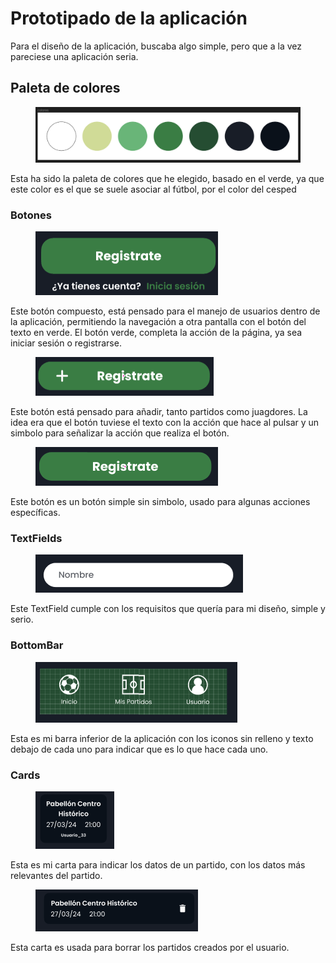 # Prototipado de la aplicación

Para el diseño de la aplicación, buscaba algo simple, pero que a la vez pareciese una aplicación seria.

## Paleta de colores

<figure><img src=".gitbook/assets/image (9).png" alt=""><figcaption></figcaption></figure>

Esta ha sido la paleta de colores que he elegido, basado en el verde, ya que este color es el que se suele asociar al fútbol, por el color del cesped

### Botones

<figure><img src=".gitbook/assets/image (5).png" alt=""><figcaption></figcaption></figure>

Este botón compuesto, está pensado para el manejo de usuarios dentro de la aplicación, permitiendo la navegación a otra pantalla con el botón del texto en verde. El botón verde, completa la acción de la página, ya sea iniciar sesión o registrarse.

<figure><img src=".gitbook/assets/image (6).png" alt=""><figcaption></figcaption></figure>

Este botón está pensado para añadir, tanto partidos como juagdores. La idea era que el botón tuviese el texto con la acción que hace al pulsar y un simbolo para señalizar la acción que realiza el botón.

<figure><img src=".gitbook/assets/image (7).png" alt=""><figcaption></figcaption></figure>

Este botón es un botón simple sin simbolo, usado para algunas acciones específicas.

### TextFields

<figure><img src=".gitbook/assets/image (8).png" alt=""><figcaption></figcaption></figure>

Este TextField cumple con los requisitos que quería para mi diseño, simple y serio.

### BottomBar

<figure><img src=".gitbook/assets/image (10).png" alt=""><figcaption></figcaption></figure>

Esta es mi barra inferior de la aplicación con los iconos sin relleno y texto debajo de cada uno para indicar que es lo que hace cada uno.

### Cards

<figure><img src=".gitbook/assets/image (11).png" alt=""><figcaption></figcaption></figure>

Esta es mi carta para indicar los datos de un partido, con los datos más relevantes del partido.

<figure><img src=".gitbook/assets/image (12).png" alt=""><figcaption></figcaption></figure>

Esta carta es usada para borrar los partidos creados por el usuario.
